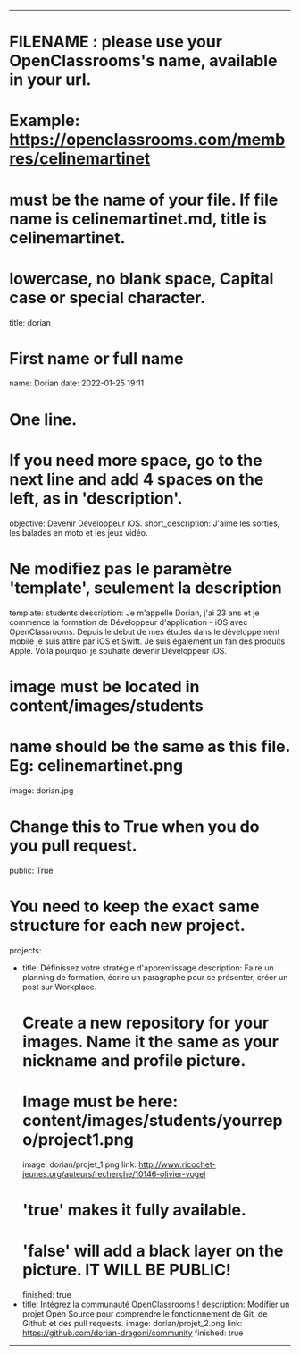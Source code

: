---

# FILENAME : please use your OpenClassrooms's name, available in your url.
# Example: https://openclassrooms.com/membres/celinemartinet
# must be the name of your file. If file name is celinemartinet.md, title is celinemartinet.
# lowercase, no blank space, Capital case or special character.
title: dorian

# First name or full name
name: Dorian
date: 2022-01-25 19:11

# One line.
# If you need more space, go to the next line and add 4 spaces on the left, as in 'description'.
objective: Devenir Développeur iOS.
short_description: J'aime les sorties, les balades en moto et les jeux vidéo.

# Ne modifiez pas le paramètre 'template', seulement la description
template: students
description:
    Je m'appelle Dorian, j'ai 23 ans et je commence la formation de Développeur
    d'application - iOS avec OpenClassrooms.
    Depuis le début de mes études dans le développement mobile je suis attiré
    par iOS et Swift.
    Je suis également un fan des produits Apple.
    Voilà pourquoi je souhaite devenir Développeur iOS.

# image must be located in content/images/students
# name should be the same as this file. Eg: celinemartinet.png
image: dorian.jpg

# Change this to True when you do you pull request.
public: True

# You need to keep the exact same structure for each new project.
projects:
  - title: Définissez votre stratégie d'apprentissage
    description: Faire un planning de formation, écrire un paragraphe pour se présenter, créer un post sur Workplace.
    # Create a new repository for your images. Name it the same as your nickname and profile picture.
    # Image must be here: content/images/students/yourrepo/project1.png
    image: dorian/projet_1.png
    link: http://www.ricochet-jeunes.org/auteurs/recherche/10146-olivier-vogel
    # 'true' makes it fully available.
    # 'false' will add a black layer on the picture. IT WILL BE PUBLIC!
    finished: true
  - title: Intégrez la communauté OpenClassrooms !
    description: Modifier un projet Open Source pour comprendre le fonctionnement de Git, de Github et des pull requests. 
    image: dorian/projet_2.png
    link: https://github.com/dorian-dragoni/community
    finished: true

---